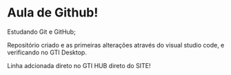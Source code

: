# Aula de Github!

Estudando Git e GitHub;

Repositório criado e as primeiras alterações através do visual studio code, e verificando no GTI Desktop.

Linha adcionada direto no GTI HUB direto do SITE!
